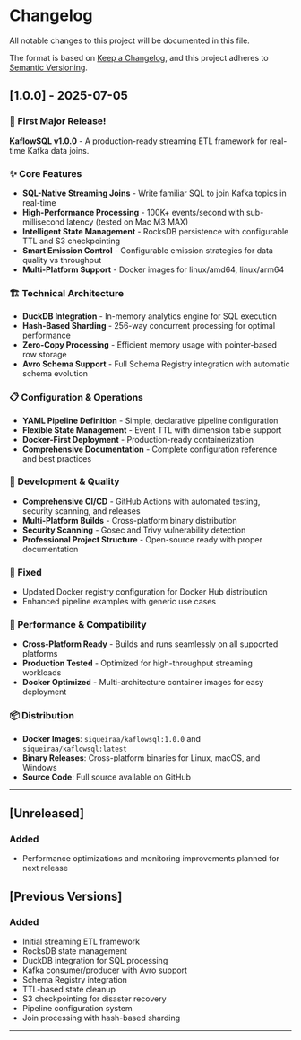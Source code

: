 # Changelog

All notable changes to this project will be documented in this file.

The format is based on [Keep a Changelog](https://keepachangelog.com/en/1.0.0/),
and this project adheres to [Semantic Versioning](https://semver.org/spec/v2.0.0.html).

## [1.0.0] - 2025-07-05

### 🎉 First Major Release!

**KaflowSQL v1.0.0** - A production-ready streaming ETL framework for real-time Kafka data joins.

### ✨ Core Features
- **SQL-Native Streaming Joins** - Write familiar SQL to join Kafka topics in real-time
- **High-Performance Processing** - 100K+ events/second with sub-millisecond latency (tested on Mac M3 MAX)
- **Intelligent State Management** - RocksDB persistence with configurable TTL and S3 checkpointing
- **Smart Emission Control** - Configurable emission strategies for data quality vs throughput
- **Multi-Platform Support** - Docker images for linux/amd64, linux/arm64

### 🏗️ Technical Architecture
- **DuckDB Integration** - In-memory analytics engine for SQL execution
- **Hash-Based Sharding** - 256-way concurrent processing for optimal performance  
- **Zero-Copy Processing** - Efficient memory usage with pointer-based row storage
- **Avro Schema Support** - Full Schema Registry integration with automatic schema evolution

### 📋 Configuration & Operations
- **YAML Pipeline Definition** - Simple, declarative pipeline configuration
- **Flexible State Management** - Event TTL with dimension table support
- **Docker-First Deployment** - Production-ready containerization
- **Comprehensive Documentation** - Complete configuration reference and best practices

### 🔧 Development & Quality
- **Comprehensive CI/CD** - GitHub Actions with automated testing, security scanning, and releases
- **Multi-Platform Builds** - Cross-platform binary distribution
- **Security Scanning** - Gosec and Trivy vulnerability detection
- **Professional Project Structure** - Open-source ready with proper documentation

### 🐛 Fixed
- Updated Docker registry configuration for Docker Hub distribution
- Enhanced pipeline examples with generic use cases

### 🚀 Performance & Compatibility
- **Cross-Platform Ready** - Builds and runs seamlessly on all supported platforms
- **Production Tested** - Optimized for high-throughput streaming workloads
- **Docker Optimized** - Multi-architecture container images for easy deployment

### 📦 Distribution
- **Docker Images**: `siqueiraa/kaflowsql:1.0.0` and `siqueiraa/kaflowsql:latest`
- **Binary Releases**: Cross-platform binaries for Linux, macOS, and Windows
- **Source Code**: Full source available on GitHub

---

## [Unreleased]

### Added
- Performance optimizations and monitoring improvements planned for next release

## [Previous Versions]

### Added
- Initial streaming ETL framework
- RocksDB state management
- DuckDB integration for SQL processing
- Kafka consumer/producer with Avro support
- Schema Registry integration
- TTL-based state cleanup
- S3 checkpointing for disaster recovery
- Pipeline configuration system
- Join processing with hash-based sharding

---
